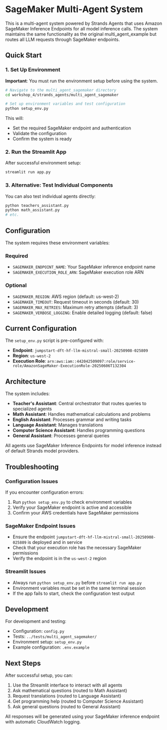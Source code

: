 # SageMaker Multi-Agent System

This is a multi-agent system powered by Strands Agents that uses Amazon SageMaker Inference Endpoints for all model inference calls. The system maintains the same functionality as the original multi_agent_example but routes all LLM requests through SageMaker endpoints.

## Quick Start

### 1. Set Up Environment

**Important**: You must run the environment setup before using the system.

```bash
# Navigate to the multi_agent_sagemaker directory
cd workshop_4/strands_agents/multi_agent_sagemaker

# Set up environment variables and test configuration
python setup_env.py
```

This will:
- Set the required SageMaker endpoint and authentication
- Validate the configuration
- Confirm the system is ready

### 2. Run the Streamlit App

After successful environment setup:

```bash
streamlit run app.py
```

### 3. Alternative: Test Individual Components

You can also test individual agents directly:

```bash
python teachers_assistant.py
python math_assistant.py
# etc.
```

## Configuration

The system requires these environment variables:

### Required
- `SAGEMAKER_ENDPOINT_NAME`: Your SageMaker inference endpoint name
- `SAGEMAKER_EXECUTION_ROLE_ARN`: SageMaker execution role ARN

### Optional
- `SAGEMAKER_REGION`: AWS region (default: us-west-2)
- `SAGEMAKER_TIMEOUT`: Request timeout in seconds (default: 30)
- `SAGEMAKER_MAX_RETRIES`: Maximum retry attempts (default: 3)
- `SAGEMAKER_VERBOSE_LOGGING`: Enable detailed logging (default: false)

## Current Configuration

The `setup_env.py` script is pre-configured with:
- **Endpoint**: `jumpstart-dft-hf-llm-mistral-small-20250908-025809`
- **Region**: `us-west-2`
- **Execution Role**: `arn:aws:iam::442042509097:role/service-role/AmazonSageMaker-ExecutionRole-20250606T132304`

## Architecture

The system includes:
- **Teacher's Assistant**: Central orchestrator that routes queries to specialized agents
- **Math Assistant**: Handles mathematical calculations and problems
- **English Assistant**: Processes grammar and writing tasks
- **Language Assistant**: Manages translations
- **Computer Science Assistant**: Handles programming questions
- **General Assistant**: Processes general queries

All agents use SageMaker Inference Endpoints for model inference instead of default Strands model providers.

## Troubleshooting

### Configuration Issues
If you encounter configuration errors:
1. Run `python setup_env.py` to check environment variables
2. Verify your SageMaker endpoint is active and accessible
3. Confirm your AWS credentials have SageMaker permissions

### SageMaker Endpoint Issues
- Ensure the endpoint `jumpstart-dft-hf-llm-mistral-small-20250908-025809` is deployed and in service
- Check that your execution role has the necessary SageMaker permissions
- Verify the endpoint is in the `us-west-2` region

### Streamlit Issues
- Always run `python setup_env.py` before `streamlit run app.py`
- Environment variables must be set in the same terminal session
- If the app fails to start, check the configuration test output

## Development

For development and testing:
- Configuration: `config.py`
- Tests: `../tests/multi_agent_sagemaker/`
- Environment setup: `setup_env.py`
- Example configuration: `.env.example`

## Next Steps

After successful setup, you can:
1. Use the Streamlit interface to interact with all agents
2. Ask mathematical questions (routed to Math Assistant)
3. Request translations (routed to Language Assistant)
4. Get programming help (routed to Computer Science Assistant)
5. Ask general questions (routed to General Assistant)

All responses will be generated using your SageMaker inference endpoint with automatic CloudWatch logging.
